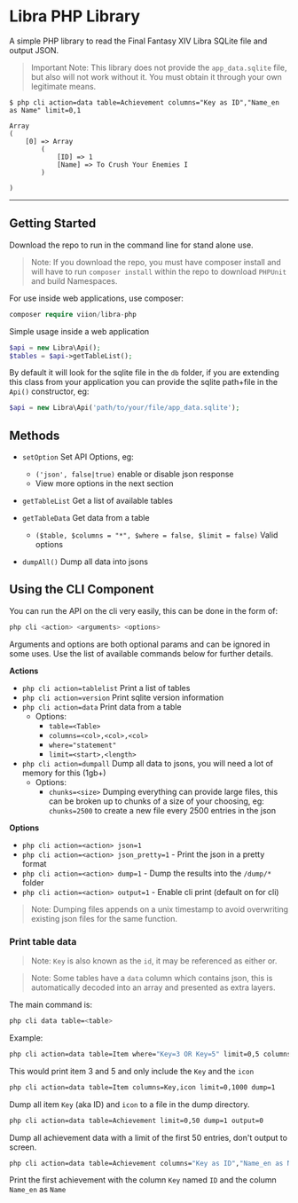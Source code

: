 # Libra PHP Library

A simple PHP library to read the Final Fantasy XIV Libra SQLite file and output JSON.

> Important Note: This library does not provide the `app_data.sqlite` file, but also will not work without it. You must obtain it through your own legitimate means.

```
$ php cli action=data table=Achievement columns="Key as ID","Name_en as Name" limit=0,1

Array
(
    [0] => Array
        (
            [ID] => 1
            [Name] => To Crush Your Enemies I
        )

)
```

___


## Getting Started

Download the repo to run in the command line for stand alone use.
> Note: If you download the repo, you must have composer install and will have to run `composer install` within the repo to download `PHPUnit` and build Namespaces.

For use inside web applications, use composer:

```php
composer require viion/libra-php
```

Simple usage inside a web application

```php
$api = new Libra\Api();
$tables = $api->getTableList();
```

By default it will look for the sqlite file in the `db` folder, if you are extending this class from your application you can provide the sqlite path+file in the `Api()` constructor, eg:

```php
$api = new Libra\Api('path/to/your/file/app_data.sqlite');
```

## Methods

- `setOption` Set API Options, eg:
  - `('json', false|true)` enable or disable json response
  - View more options in the next section

- `getTableList` Get a list of available tables

- `getTableData` Get data from a table
    - `($table, $columns = "*", $where = false, $limit = false)` Valid options
    
- `dumpAll()` Dump all data into jsons

## Using the CLI Component

You can run the API on the cli very easily, this can be done in the form of:

```bash
php cli <action> <arguments> <options>
```

Arguments and options are both optional params and can be ignored in some uses. Use the list of available commands below for further details.

**Actions**

- `php cli action=tablelist` Print a list of tables
- `php cli action=version` Print sqlite version information
- `php cli action=data` Print data from a table
    - Options:
        - `table=<Table>`
        - `columns=<col>,<col>,<col>`
        - `where="statement"`
        - `limit=<start>,<length>`
- `php cli action=dumpall` Dump all data to jsons, you will need a lot of memory for this (1gb+)
    - Options:
        - `chunks=<size>` Dumping everything can provide large files, this can be broken up to chunks of a size of your choosing, eg: `chunks=2500` to create a new file every 2500 entries in the json
        
**Options**

- `php cli action=<action> json=1`
- `php cli action=<action> json_pretty=1` - Print the json in a pretty format
- `php cli action=<action> dump=1` - Dump the results into the `/dump/*` folder
- `php cli action=<action> output=1` - Enable cli print (default on for cli)

> Note: Dumping files appends on a unix timestamp to avoid overwriting existing json files for the same function.

### Print table data

> Note: `Key` is also known as the `id`, it may be referenced as either or.

> Note: Some tables have a `data` column which contains json, this is automatically decoded into an array and presented as extra layers.

The main command is:

```bash
php cli data table=<table>
```

Example:

```bash
php cli action=data table=Item where="Key=3 OR Key=5" limit=0,5 columns=Key,icon
```

This would print item 3 and 5 and only include the `Key` and the `icon`

```bash
php cli action=data table=Item columns=Key,icon limit=0,1000 dump=1
```

Dump all item `Key` (aka ID) and `icon` to a file in the dump directory.


```bash
php cli action=data table=Achievement limit=0,50 dump=1 output=0
```

Dump all achievement data with a limit of the first 50 entries, don't output to screen.

```bash
php cli action=data table=Achievement columns="Key as ID","Name_en as Name" limit=0,1
```

Print the first achievement with the column `Key` named `ID` and the column `Name_en` as `Name`
